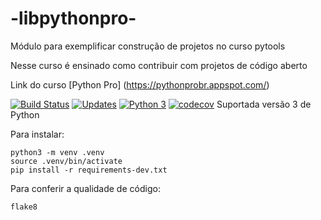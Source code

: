 # -libpythonpro-
Módulo para exemplificar construção de projetos no curso pytools

Nesse curso é ensinado como contribuir com projetos de código aberto

Link do curso [Python Pro] (https://pythonprobr.appspot.com/)

[![Build Status](https://travis-ci.org/Slimelvl1/-libpythonpro-.svg?branch=main)](https://travis-ci.org/Slimelvl1/-libpythonpro-)
[![Updates](https://pyup.io/repos/github/Slimelvl1/-libpythonpro-/shield.svg)](https://pyup.io/repos/github/Slimelvl1/-libpythonpro-/)
[![Python 3](https://pyup.io/repos/github/Slimelvl1/-libpythonpro-/python-3-shield.svg)](https://pyup.io/repos/github/Slimelvl1/-libpythonpro-/)
[![codecov](https://codecov.io/gh/Slimelvl1/cursotools/branch/main/graph/badge.svg?token=49X4HQHM98)](https://codecov.io/gh/Slimelvl1/cursotools)
Suportada versão 3 de Python

Para instalar:

```console
python3 -m venv .venv
source .venv/bin/activate
pip install -r requirements-dev.txt
```

Para conferir a qualidade de código:

```console
flake8
```